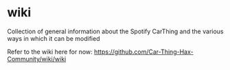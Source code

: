 # wiki
Collection of general information about the Spotify CarThing and the various ways in which it can be modified

Refer to the wiki here for now: https://github.com/Car-Thing-Hax-Community/wiki/wiki
